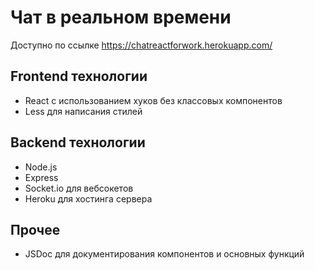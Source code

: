 # Чат в реальном времени

Доступно по ссылке https://chatreactforwork.herokuapp.com/

## Frontend технологии
- React с использованием хуков без классовых компонентов
- Less для написания стилей

## Backend технологии
- Node.js
- Express
- Socket.io для вебсокетов
- Heroku для хостинга сервера

## Прочее
- JSDoc для документирования компонентов и основных функций
